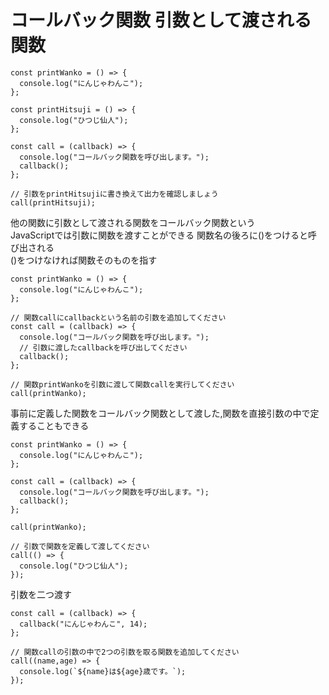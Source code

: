 # コールバック関数  引数として渡される関数
```
const printWanko = () => {
  console.log("にんじゃわんこ");
};

const printHitsuji = () => {
  console.log("ひつじ仙人");
};

const call = (callback) => {
  console.log("コールバック関数を呼び出します。");
  callback();
};

// 引数をprintHitsujiに書き換えて出力を確認しましょう
call(printHitsuji);
```
他の関数に引数として渡される関数をコールバック関数という  
JavaScriptでは引数に関数を渡すことができる
関数名の後ろに()をつけると呼び出される  
()をつけなければ関数そのものを指す  
```
const printWanko = () => {
  console.log("にんじゃわんこ");
};

// 関数callにcallbackという名前の引数を追加してください
const call = (callback) => {
  console.log("コールバック関数を呼び出します。");
  // 引数に渡したcallbackを呼び出してください
  callback();
};

// 関数printWankoを引数に渡して関数callを実行してください
call(printWanko);
```
事前に定義した関数をコールバック関数として渡した,関数を直接引数の中で定義することもできる  
```
const printWanko = () => {
  console.log("にんじゃわんこ");
};

const call = (callback) => {
  console.log("コールバック関数を呼び出します。");
  callback();
};

call(printWanko);

// 引数で関数を定義して渡してください
call(() => {
  console.log("ひつじ仙人");
});
```
引数を二つ渡す  
```
const call = (callback) => {
  callback("にんじゃわんこ", 14);
};

// 関数callの引数の中で2つの引数を取る関数を追加してください
call((name,age) => {
  console.log(`${name}は${age}歳です。`);
});
```
